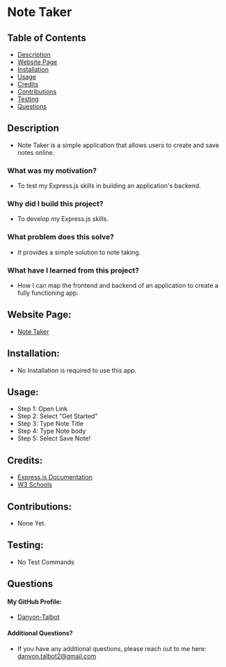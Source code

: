 # Note Taker

## Table of Contents
- [Description](#description)
- [Website Page](#website-page)
- [Installation](#installation)
- [Usage](#usage)
- [Credits](#credits)
- [Contributions](#contributions)
- [Testing](#testing)
- [Questions](#questions)

## Description

* Note Taker is a simple application that allows users to create and save notes online.

### What was my motivation?

* To test my Express.js skills in building an application's backend.

### Why did I build this project?

* To develop my Express.js skills.

### What problem does this solve?

* It provides a simple solution to note taking.

### What have I learned from this project?

* How I can map the frontend and backend of an application to create a fully functioning app.

## Website Page:

* [Note Taker](https://rocky-coast-86633-26319f76aeff.herokuapp.com/notes)

## Installation:

* No Installation is required to use this app.

## Usage:

* Step 1: Open Link
* Step 2: Select "Get Started"
* Step 3: Type Note Title
* Step 4: Type Note body
* Step 5: Select Save Note!

## Credits:

* [Express.js Documentation](https://expressjs.com/)
* [W3 Schools](https://www.w3schools.com/nodejs/default.asp)

## Contributions:

* None Yet.

## Testing:

* No Test Commands

## Questions

#### My GitHub Profile:
* [Danyon-Talbot](https://github.com/Danyon-Talbot)

#### Additional Questions?

* If you have any additional questions, please reach out to me here: danyon.talbot2@gmail.com
